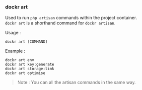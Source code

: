 ### dockr art

Used to run `php artisan` commands within the project container.
<br>
`dockr art` is a shorthand command for `dockr artisan`.

Usage :

```dockr
dockr art [COMMAND]
```

Example :

```dockr
dockr art env
dockr art key:generate
dockr art storage:link
dockr art optimise
```

> Note : You can all the artisan commands in the same way.
